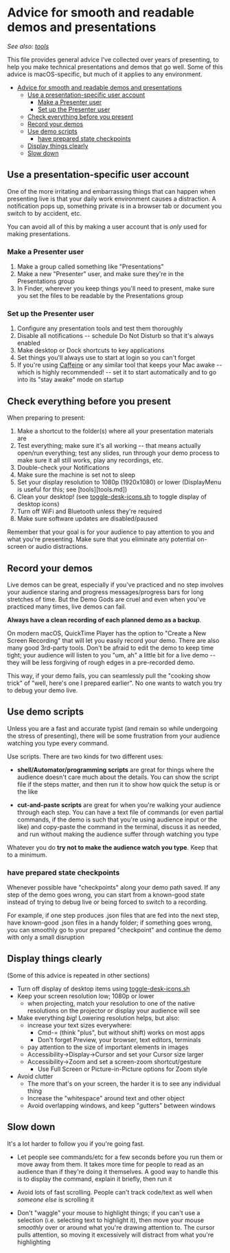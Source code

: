 # Advice for smooth and readable demos and presentations

*See also: [tools](tools.md)*

This file provides general advice I've collected over years of presenting, to
help you make technical presentations and demos that go well. Some of this
advice is macOS-specific, but much of it applies to any environment.

<!--TOC-->

- [Advice for smooth and readable demos and presentations](#advice-for-smooth-and-readable-demos-and-presentations)
  - [Use a presentation-specific user account](#use-a-presentation-specific-user-account)
    - [Make a Presenter user](#make-a-presenter-user)
    - [Set up the Presenter user](#set-up-the-presenter-user)
  - [Check everything before you present](#check-everything-before-you-present)
  - [Record your demos](#record-your-demos)
  - [Use demo scripts](#use-demo-scripts)
    - [have prepared state checkpoints](#have-prepared-state-checkpoints)
  - [Display things clearly](#display-things-clearly)
  - [Slow down](#slow-down)

<!--TOC-->

## Use a presentation-specific user account

One of the more irritating and embarrassing things that can happen when
presenting live is that your daily work environment causes a distraction. A
notification pops up, something private is in a browser tab or document you
switch to by accident, etc.

You can avoid all of this by making a user account that is *only* used for
making presentations.

### Make a Presenter user

1. Make a group called something like "Presentations"
2. Make a new "Presenter" user, and make sure they're in the Presentations
   group
3. In Finder, wherever you keep things you'll need to present, make sure
   you set the files to be readable by the Presentations group

### Set up the Presenter user

1. Configure any presentation tools and test them thoroughly
2. Disable all notifications -- schedule Do Not Disturb so that it's always
   enabled
3. Make desktop or Dock shortcuts to key applications
4. Set things you'll always use to start at login so you can't forget
5. If you're using [Caffeine](https://intelliscapesolutions.com/apps/caffeine)
   or any similar tool that keeps your Mac awake -- which is highly
   recommended! -- set it to start automatically and to go into its "stay
   awake" mode on startup

## Check everything before you present

When preparing to present:

1. Make a shortcut to the folder(s) where all your presentation materials are
2. Test everything; make sure it's all working -- that means actually open/run
   everything; test any slides, run through your demo process to make sure
   it all still works, play any recordings, etc.
3. Double-check your Notifications
4. Make sure the machine is set not to sleep
5. Set your display resolution to 1080p (1920x1080) or lower (DisplayMenu is
   useful for this; see [tools][tools.md])
6. Clean your desktop! (see [toggle-desk-icons.sh](toggle-desk-icons.sh) to
   toggle display of desktop icons)
7. Turn off WiFi and Bluetooth unless they're required
8. Make sure software updates are disabled/paused

Remember that your goal is for your audience to pay attention to you and what
you're presenting. Make sure that you eliminate any potential on-screen or 
audio distractions.


## Record your demos

Live demos can be great, especially if you've practiced and no step involves
your audience staring and progress messages/progress bars for long stretches
of time. But the Demo Gods are cruel and even when you've practiced many times,
live demos can fail.

**Always have a clean recording of each planned demo as a backup**. 

On modern macOS, QuickTime Player has the option to "Create a New Screen
Recording" that will let you easily record your demo. There are also many
good 3rd-party tools. Don't be afraid to edit the demo to keep time tight;
your audience will listen to you "um, ah" a little bit for a live demo -- they
will be less forgiving of rough edges in a pre-recorded demo.

This way, if your demo fails, you can seamlessly pull the "cooking show trick"
of "well, here's one I prepared earlier". No one wants to watch you try to 
debug your demo live.

## Use demo scripts

Unless you are a fast and accurate typist (and remain so while undergoing the
stress of presenting), there will be some frustration from your audience
watching you type every command.

Use scripts. There are two kinds for two different uses:

- **shell/Automator/programming scripts** are great for things where the
  audience doesn't care much about the details. You can show the script file
  if the steps matter, and then run it to show how quick the setup is or the
  like

- **cut-and-paste scripts** are great for when you're walking your audience
  through each step. You can have a text file of commands (or even partial
  commands, if the demo is such that you're using audience input or the like)
  and copy-paste the command in the terminal, discuss it as needed, and run
  without making the audience suffer through watching you type

Whatever you do **try not to make the audience watch you type**. Keep that
to a minimum.

### have prepared state checkpoints

Whenever possible have "checkpoints" along your demo path saved. If any step
of the demo goes wrong, you can start from a known-good state instead of
trying to debug live or being forced to switch to a recording.

For example, if one step produces .json files that are fed into the next step,
have known-good .json files in a handy folder; if something goes wrong, you
can smoothly go to your prepared "checkpoint" and continue the demo with only
a small disruption

## Display things clearly

(Some of this advice is repeated in other sections)

- Turn off display of desktop items using
  [toggle-desk-icons.sh](toggle-desk-icons.sh)
- Keep your screen resolution low; 1080p or lower
	* when projecting, match your resolution to one of the native resolutions
	  on the projector or display your audience will see
- Make everything _big_! Lowering resolution helps, but also:
  	* increase your text sizes everywhere:
  		+ Cmd-= (think "plus", but without shift) works on most apps
  		+ Don't forget Preview, your browser, text editors, terminals
  	* pay attention to the size of important elements in images
  	* Accessibility->Display->Cursor and set your Cursor size larger
  	* Accessibility->Zoom and set a screen-zoom shortcut/gesture
  		+ Use Full Screen or Picture-in-Picture options for Zoom style
- Avoid clutter
	* The more that's on your screen, the harder it is to see any individual
	  thing
	* Increase the "whitespace" around text and other object
	* Avoid overlapping windows, and keep "gutters" between windows

## Slow down

It's a lot harder to follow you if you're going fast.

- Let people see commands/etc for a few seconds before you run them or move
  away from them. It takes more time for people to read as an audience than
  if they're doing it themselves. A good way to handle this is to display the
  command, explain it briefly, then run it

- Avoid lots of fast scrolling. People can't track code/text as well when
  *someone else* is scrolling it

- Don't "waggle" your mouse to highlight things; if you can't use a selection
  (i.e. selecting text to highlight it), then move your mouse _smoothly_ over
  or around what you're drawing attention to. The cursor pulls attention, so
  moving it excessively will distract from what you're highlighting


